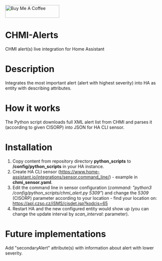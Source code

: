 <a href="https://www.buymeacoffee.com/IntExCZ" target="_blank"><img src="https://cdn.buymeacoffee.com/buttons/default-orange.png" alt="Buy Me A Coffee" height="41" width="174"></a>

# CHMI-Alerts
CHMI alert(s) live integration for Home Assistant

# Description
Integrates the most important alert (alert with highest severity) into HA as entity with describing attributes.

# How it works
The Python script downloads full XML alert list from CHMI and parses it (according to given CISORP) into JSON for HA CLI sensor.

# Installation
1. Copy content from repository directory **python_scripts** to **/config/python_scripts** in your HA instance.
2. Create HA CLI sensor (https://www.home-assistant.io/integrations/sensor.command_line/) - example in **chmi_sensor.yaml**.
3. Edit the command line in sensor configuration (*command: "python3 /config/python_scripts/chmi_alert.py 5309"*) and change the *5309* (CISORP) parameter according to your location - find your location on: https://apl.czso.cz/iSMS/cisdet.jsp?kodcis=65
4. Restart HA and the new configured entity would show up (you can change the update interval by *scan_interval:* parameter).

# Future implementations
Add "secondaryAlert" attribute(s) with information about alert with lower severity.
